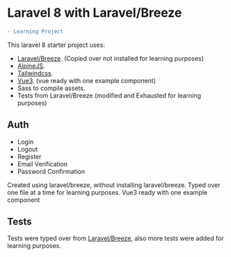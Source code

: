 # Laravel 8 with Laravel/Breeze

```diff
- Learning Project
```

This laravel 8 starter project uses:

- [Laravel/Breeze](https://github.com/laravel/breeze). (Copied over not installed for learning purposes)
- [AlpineJS](https://github.com/alpinejs/alpine).
- [Tailwindcss](https://tailwindcss.com/).
- [Vue3](https://v3.vuejs.org/). (vue ready with one example component)
- Sass to compile assets.
- Tests from Laravel/Breeze (modified and Exhausted for learning purposes)

## Auth

- Login
- Logout
- Register
- Email Verification
- Password Confirmation

Created using laravel/breeze, without installing laravel/breeze.
Typed over one file at a time for learning purposes.
Vue3 ready with one example component

## Tests

Tests were typed over from [Laravel/Breeze](https://github.com/laravel/breeze), also more tests were added for learning purposes.
